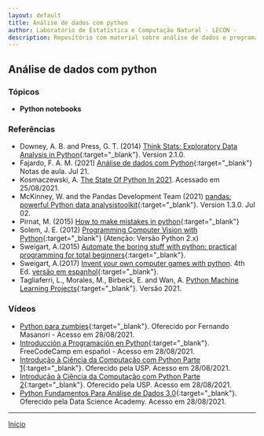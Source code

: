```yaml
---
layout: default
title: Análise de dados com python
author: Laboratório de Estatística e Computação Natural - LECON -
description: Repositório com material sobre análise de dados e programação científica com Python.
---
```



## Análise de dados com python


### Tópicos


* **Python notebooks**


### Referências

- Downey, A. B. and Press, G. T. (2014) [Think Stats: Exploratory Data Analysis in Python](https://bit.ly/3qhbeSH){:target="_blank"}. Version 2.1.0.
- Fajardo, F. A. M. (2021) [Análise de dados com Python](https://bit.ly/3xzvf9D){:target="_blank"} Notas de aula. Jul 21.
- Kosmaczewski, A. [The State Of Python In 2021](https://deprogrammaticaipsum.com/the-state-of-python-in-2021/?utm_source=newsshowcase&utm_medium=discover&utm_campaign&utm_content). Acessado em 25/08/2021.
- McKinney, W. and the Pandas Development Team (2021) [pandas: powerful Python data analysistoolkit](https://bit.ly/2Ty6A6V){:target="_blank"}. Version 1.3.0. Jul 02.
- Pirnat, M. (2015) [How to make mistakes in python](https://bit.ly/3BncZ5J){:target="_blank"}
- Solem, J. E. (2012) [Programming Computer Vision with Python](https://bit.ly/3lkrOk8){:target="_blank"}  (Atenção: Versão Python 2.x)
- Sweigart, A.(2015) [Automate the boring stuff with python: practical programming for total beginners](https://bit.ly/3wSPVrW){:target="_blank"}.
- Sweigart, A.(2017) [Invent your own computer games with python](https://bit.ly/3xU5yRx). 4th Ed. [versão em espanhol](https://bit.ly/3xRrRqQ){:target="_blank"}.
- Tagliaferri, L., Morales, M., Birbeck, E. and Wan, A. [Python Machine Learning Projects](https://bit.ly/3yyNyfS){:target="_blank"}. Versão 2021.

### Vídeos

- [Python para zumbies](https://www.youtube.com/playlist?list=PLUukMN0DTKCtbzhbYe2jdF4cr8MOWClXc){:target="_blank"}. Oferecido por Fernando Masanori - Acesso em 28/08/2021.
- [Introducción a Programación en Python](https://www.youtube.com/watch?v=DLikpfc64cA){:target="_blank"}. FreeCodeCamp em español - Acesso em 28/08/2021.
- [Introdução à Ciência da Computação com Python Parte 1](https://pt.coursera.org/learn/ciencia-computacao-python-conceitos){:target="_blank"}. Oferecido pela USP. Acesso em 28/08/2021.
- [Introdução à Ciência da Computação com Python Parte 2](https://pt.coursera.org/learn/ciencia-computacao-python-conceitos-2){:target="_blank"}. Oferecido pela USP. Acesso em 28/08/2021.
- [Python Fundamentos Para Análise de Dados 3.0](https://www.datascienceacademy.com.br/course/python-fundamentos){:target="_blank"}. Oferecido pela Data Science Academy. Acesso em 28/08/2021.




 ***
  [Inicio](https://bit.ly/3jviHfA)
  
<script src="http://code.jquery.com/jquery-1.4.2.min.js"></script> <script> var x = document.getElementsByClassName("site-footer-credits"); setTimeout(() => { x[0].remove(); }, 10); </script>
